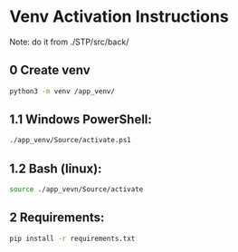 # Venv Activation Instructions
Note: do it from ./STP/src/back/

## 0 Create venv
```bash
python3 -m venv /app_venv/
```

## 1.1 Windows PowerShell:
```bash
./app_venv/Source/activate.ps1
```

## 1.2 Bash (linux):
```bash
source ./app_vevn/Source/activate
```

## 2 Requirements:
```bash
pip install -r requirements.txt
```
